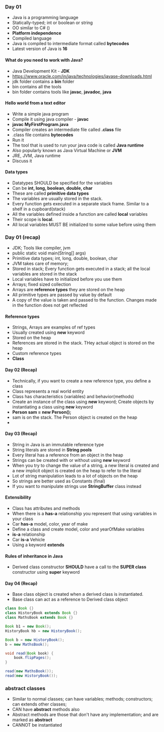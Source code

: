 ### Day 01

* Java is a programming language
* Statically-typed; int or boolean or string
* OO similar to C# ()
* __Platform independence__
* Compiled language
* Java is compiled to intermediate format called __bytecodes__
* Latest version of Java is __16__

#### What do you need to work with Java?

* Java Development Kit - __JDK__
* https://www.oracle.com/in/java/technologies/javase-downloads.html
* jdk folder contains a __bin__ folder
* bin contains all the tools
* bin folder contains tools like __javac__, __javadoc__, __java__

#### Hello world from a text editor

* Write a simple java program
* Compile it using java compiler - __javac__
* __javac MyFirstProgram.java__
* Compiler creates an intermediate file called __.class__ file
* .class file contains __bytecodes__
* Run it
* The tool that is used to run your java code is called __Java runtime__
* Also popularly known as Java Virtual Machine or __JVM__
* JRE, JVM, Java runtime
* Discuss it


#### Data types

* Datatypes SHOULD be specified for the variables
* Can be __int, long, boolean, double, char__
* These are called __primitive data types__
* The variables are usually stored in the stack.
* Every function gets executed in a separate stack frame. Similar to a shelf in a cupboard(stack)
* All the variables defined inside a function are called __local__ variables
* Their scope is __local__.
* All local variables MUST BE initialized to some value before using them

### Day 01 (recap)

* JDK; Tools like compiler, jvm
* public static void main(String[] args)
* Primitive data types; int, long, double, boolean, char
* JVM takes care of memory;
* Stored in stack; Every function gets executed in a stack; all the local variables are stored in the stack
* Local variables have to initialized before you use them
* Arrays; fixed sized collection
* Arrays are __reference types__ they are stored on the heap
* All primitive types are passed by value by default
* A copy of the value is taken and passed to the function. Changes made in the function does not get reflected

#### Reference types

* Strings, Arrays are examples of ref types
* Usually created using __new__ keyword
* Stored on the heap
* References are stored in the stack. THey actual object is stored on the heap
* Custom reference types
* __Class__



#### Day 02 (Recap)

* Technically, if you want to create a new reference type, you define a class
* Class represents a real world entity
* Class has characteristics (variables) and behavior(methods)
* Create an instance of the class using __new__ keyword; Create objects by instantiating a class using __new__ keyword
* __Person sam = new Person();__
* sam is on the stack. The Person object is created on the heap
* 


#### Day 03 (Recap)

* String in Java is an immutable reference type
* String literals are stored in __String pools__
* Every literal has a reference from an object in the heap
* Strings can be created with or without using __new__ keyword
* When you try to change the value of a string, a new literal is created and a new implicit object is created on the heap to refer to the literal
* Lot of string manipulation leads to a lot of objects on the heap
* So strings are better used as Constants (final)
* If you want to manipulate strings use __StringBuffer__ class instead


#### Extensibility

* Class has attributes and methods
* When there is a __has-a__ relationship you represent that using variables in your class
* Car __has-a__ model, color, year of make
* Define a class and create model, color and yearOfMake variables
* __is-a__ relationship
* Car __is-a__ Vehicle
* Using a keyword __extends__

#### Rules of inheritance in Java

* Derived class constructor __SHOULD__ have a call to the __SUPER class__ constructor using __super__ keyword


#### Day 04 (Recap)

* Base class object is created when a derived class is instantiated.
* Base class can act as a reference to Derived class object

``` java
class Book {}
class HistoryBook extends Book {}
class MathsBook extends Book {}

Book b1 = new Book();
HistoryBook hb = new HistoryBook();

Book b = new HistoryBook();
b = new MathsBook();

void read(Book book) {
	book.flipPages();
}

read(new MathsBook());
read(new HistoryBook());


```


### abstract classes

* Similar to normal classes; can have variables; methods; constructors; can extends other classes;
* CAN have __abstract__ methods also
* Abstract methods are those that don't have any implementation; and are marked as __abstract__
* CANNOT be instantiated


















